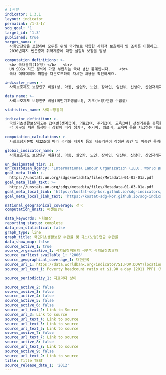 ```yaml
---
# 1유형 
indicator: 1.3.1
layout: indicator
permalink: /1-3-1/
sdg_goal: '1'
target_id: '1.3'
published: true
target_name: >-
  사회안전망을 포함하여 모두를 위해 국가별로 적합한 사회적 보호체제 및 조치를 이행하고, 
  2030년까지 빈곤층과 취약계층에 대한 실질적 보장을 달성

computation_definitions: >-
  <b> 국내통계(1유형) </b>   <br>
  UN SDGs 지표 정의에 가장 부합하는 국내 생산 통계입니다.    <br>
  국내 메타데이터 파일을 다운로드하여 자세한 내용을 확인하세요.

indicator_name: >-
  사회보호제도 보장인구 비율(성, 아동, 실업자, 노인, 장애인, 임산부, 신생아, 산업재해자, 빈곤층 및 취약계층별)

data_name: >-
  사회보호제도 보장인구 비율(국민기초생활보장, 기초(노령)연금 수급률)

statistics_name: 사회보장통계

indicator_definition: >-
  국민기초생활보장제도는 급여별(생계급여, 의료급여, 주거급여, 교육급여) 선정기준을 충족한 대상에게 
  각 가구의 처한 특성이나 상황에 따라 생계비, 주거비, 의료비, 교육비 등을 지급하는 대표적인 공공부조제도임
 
computation_calculations: >-
  사회보장기본법 제32조에 따라 국가와 지자체 등의 제출기관이 작성한 승인 및 미승인 통계들을 분석하여 발간

global_indicator_name: >-
  사회보호제도 보장인구 비율(성, 아동, 실업자, 노인, 장애인, 임산부, 신생아, 산업재해자, 빈곤층 및 취약계층별)

un_designated_tier: II
un_custodian_agency: 'International Labour Organization (ILO), World Bank (WB)'
goal_meta_link: >-
  https://unstats.un.org/sdgs/metadata/files/Metadata-01-03-01a.pdf   
goal_meta_link_text: >-
  https://unstats.un.org/sdgs/metadata/files/Metadata-01-03-01a.pdf   
goal_meta_local_link: 'https://kostat-sdg-kor.github.io/sdg-indicators/public/data/Metadata-01-03-01_KOR.pdf'
goal_meta_local_link_text: 'https://kostat-sdg-kor.github.io/sdg-indicators/public/data/Metadata-01-03-01_KOR.pdf'

national_geographical_coverage: 전국
computation_units: 퍼센트(%)

data_keywords: 사회보장
reporting_status: complete
data_non_statistical: false
graph_type: line
graph_title: 국민기초생활보장 수급률 및 기초(노령)연금 수급률
data_show_map: false
source_active_1: true
source_organisation_1: 사회보장위원회 사무국 사회보장총괄과
source_earliest_available_1: '2006'
source_geographical_coverage_1: 대한민국
source_url_1: https://data.worldbank.org/indicator/SI.POV.DDAY?locations=KR
source_url_text_1: Poverty headcount ratio at $1.90 a day (2011 PPP) (% of population)

source_periodicity_1: 지표마다 상이

source_active_2: false
source_active_3: false
source_active_4: false
source_active_5: false
source_active_6: false
source_url_text_2: Link to Source
source_url_3: Link to source
source_url_text_4: Link to source
source_url_text_5: Link to source
source_url_text_6: Link to source
source_active_7: false
source_url_text_7: Link to source
source_active_8: false
source_url_text_8: Link to source
source_active_9: false
source_url_text_9: Link to source
title: Title TEST
source_release_date_1: '2012'
---
```

